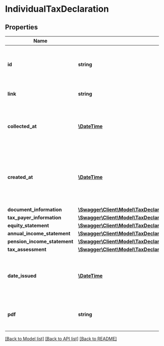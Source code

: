 # IndividualTaxDeclaration

## Properties
Name | Type | Description | Notes
------------ | ------------- | ------------- | -------------
**id** | **string** | Belvo&#x27;s unique identifier for the current item. | 
**link** | **string** | The &#x60;link.id&#x60; the data belongs to. | 
**collected_at** | [**\DateTime**](\DateTime.md) | The ISO-8601 timestamp when the data point was collected. | 
**created_at** | [**\DateTime**](\DateTime.md) | The ISO-8601 timestamp of when the data point was created in Belvo&#x27;s database. | 
**document_information** | [**\Swagger\Client\Model\TaxDeclarationIndividualDocumentInformation**](TaxDeclarationIndividualDocumentInformation.md) |  | 
**tax_payer_information** | [**\Swagger\Client\Model\TaxDeclarationIndividualTaxPayerInformation**](TaxDeclarationIndividualTaxPayerInformation.md) |  | 
**equity_statement** | [**\Swagger\Client\Model\TaxDeclarationIndividualEquityStatement**](TaxDeclarationIndividualEquityStatement.md) |  | 
**annual_income_statement** | [**\Swagger\Client\Model\TaxDeclarationIndividualAnnualIncomeStatement**](TaxDeclarationIndividualAnnualIncomeStatement.md) |  | 
**pension_income_statement** | [**\Swagger\Client\Model\TaxDeclarationIndividualPensionIncomeStatement**](TaxDeclarationIndividualPensionIncomeStatement.md) |  | 
**tax_assessment** | [**\Swagger\Client\Model\TaxDeclarationIndividualTaxAssessment**](TaxDeclarationIndividualTaxAssessment.md) |  | 
**date_issued** | [**\DateTime**](\DateTime.md) | The date the tax declaration was issued by the fiscal institution. | 
**pdf** | **string** | The PDF of the tax declaration, as a binary string. | 

[[Back to Model list]](../../README.md#documentation-for-models) [[Back to API list]](../../README.md#documentation-for-api-endpoints) [[Back to README]](../../README.md)

